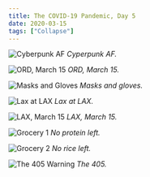 ```yaml
---
title: The COVID-19 Pandemic, Day 5
date: 2020-03-15
tags: ["Collapse"]
---
```


![Cyberpunk AF](/rm_ation/images/cyberpunk-af.jpg)
_Cyperpunk AF._

![ORD, March 15](/rm_ation/images/ord-march-15.jpg)
_ORD, March 15._

![Masks and Gloves](/rm_ation/images/masks-and-gloves.jpg)
_Masks and gloves._

![Lax at LAX](/rm_ation/images/lax-at-lax.jpg)
_Lax at LAX._

![LAX, March 15](/rm_ation/images/lax-march-15.jpg)
_LAX, March 15._

![Grocery 1](/rm_ation/images/covid-grocery-1.jpg)
_No protein left._

![Grocery 2](/rm_ation/images/covid-grocery-2.jpg)
_No rice left._

![The 405 Warning](/rm_ation/images/the-405-warning.jpg)
_The 405._
